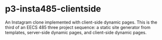 # p3-insta485-clientside

An Instagram clone implemented with client-side dynamic pages. This is the third of an EECS 485 three project sequence: a static site generator from templates, server-side dynamic pages, and client-side dynamic pages.
